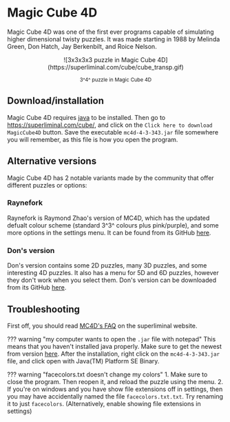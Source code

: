 # Magic Cube 4D

Magic Cube 4D was one of the first ever programs capable of simulating higher dimensional twisty puzzles. It was made starting in 1988 by Melinda Green, Don Hatch, Jay Berkenbilt, and Roice Nelson.

<center>
![3x3x3x3 puzzle in Magic Cube 4D](https://superliminal.com/cube/cube_transp.gif)

<small> 3^4^ puzzle in Magic Cube 4D </small> </center>

## Download/installation

Magic Cube 4D requires [java](https://www.java.com/en/) to be installed. Then go to <https://superliminal.com/cube/>, and click on the `Click here to download MagicCube4D` button. Save the executable `mc4d-4-3-343.jar` file somewhere you will remember, as this file is how you open the program.

## Alternative versions

Magic Cube 4D has 2 notable variants made by the community that offer different puzzles or options:

### Raynefork

Raynefork is Raymond Zhao's version of MC4D, which has the updated defualt colour scheme (standard 3^3^ colours plus pink/purple), and some more options in the settings menu. It can be found from its GitHub [here](https://github.com/rzhao271/magiccube4d/releases/tag/v4.3.343-raynefork.2.1).

### Don's version

Don's version contains some 2D puzzles, many 3D puzzles, and some interesting 4D puzzles. It also has a menu for 5D and 6D puzzles, however they don't work when you select them. Don's version can be downloaded from its GitHub [here](https://github.com/donhatch/donhatchsw.jar/blob/master/java1.8/donhatchsw.jar).


## Troubleshooting

First off, you should read [MC4D's FAQ](https://superliminal.com/cube/faq.html) on the superliminal website.

??? warning "my computer wants to open the `.jar` file with notepad"
    This means that you haven't installed java properly. Make sure to get the newest from version [here](https://www.java.com/en/). After the installation, right click on the `mc4d-4-3-343.jar` file, and click open with Java(TM) Platform SE Binary.

??? warning "facecolors.txt doesn't change my colors"
    1. Make sure to close the program. Then reopen it, and reload the puzzle using the menu.
    2. If you're on windows and you have show file extensions off in settings, then you may have accidentally named the file `facecolors.txt.txt`. Try renaming it to just `facecolors`. (Alternatively, enable showing file extensions in settings)

